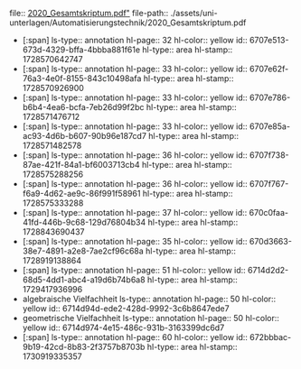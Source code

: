 file:: [2020_Gesamtskriptum.pdf"]("C:\Users\Matteo\Documents\Uni\Automatisierung\willi\01_Vorlesung\2020_Gesamtskriptum.pdf")
file-path:: ./assets/uni-unterlagen/Automatisierungstechnik/2020_Gesamtskriptum.pdf

- [:span]
  ls-type:: annotation
  hl-page:: 32
  hl-color:: yellow
  id:: 6707e513-673d-4329-bffa-4bbba881f61e
  hl-type:: area
  hl-stamp:: 1728570642747
- [:span]
  ls-type:: annotation
  hl-page:: 33
  hl-color:: yellow
  id:: 6707e62f-76a3-4e0f-8155-843c10498afa
  hl-type:: area
  hl-stamp:: 1728570926900
- [:span]
  ls-type:: annotation
  hl-page:: 33
  hl-color:: yellow
  id:: 6707e786-b6b4-4ea6-bcfa-7eb26d99f2bc
  hl-type:: area
  hl-stamp:: 1728571476712
- [:span]
  ls-type:: annotation
  hl-page:: 33
  hl-color:: yellow
  id:: 6707e85a-ac93-4d6b-b607-90b96e187cd7
  hl-type:: area
  hl-stamp:: 1728571482578
- [:span]
  ls-type:: annotation
  hl-page:: 36
  hl-color:: yellow
  id:: 6707f738-87ae-421f-84a1-bf6003713cb4
  hl-type:: area
  hl-stamp:: 1728575288256
- [:span]
  ls-type:: annotation
  hl-page:: 36
  hl-color:: yellow
  id:: 6707f767-f6a9-4d62-ae9c-86f991f58961
  hl-type:: area
  hl-stamp:: 1728575333288
- [:span]
  ls-type:: annotation
  hl-page:: 37
  hl-color:: yellow
  id:: 670c0faa-41fd-446b-9c68-129d76804b34
  hl-type:: area
  hl-stamp:: 1728843690437
- [:span]
  ls-type:: annotation
  hl-page:: 35
  hl-color:: yellow
  id:: 670d3663-38e7-4891-a2e8-7ae2cf96c68a
  hl-type:: area
  hl-stamp:: 1728919138864
- [:span]
  ls-type:: annotation
  hl-page:: 51
  hl-color:: yellow
  id:: 6714d2d2-68d5-4dd1-abc4-a19d6b74b6a8
  hl-type:: area
  hl-stamp:: 1729417936996
- algebraische Vielfachheit
  ls-type:: annotation
  hl-page:: 50
  hl-color:: yellow
  id:: 6714d94d-ede2-428d-9992-3c6b8647ede7
- geometrische Vielfachheit
  ls-type:: annotation
  hl-page:: 50
  hl-color:: yellow
  id:: 6714d974-4e15-486c-931b-3163399dc6d7
- [:span]
  ls-type:: annotation
  hl-page:: 60
  hl-color:: yellow
  id:: 672bbbac-9b19-42cd-8b83-2f3757b8703b
  hl-type:: area
  hl-stamp:: 1730919335357